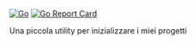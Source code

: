 [![Go](https://img.shields.io/badge/go-%2300ADD8.svg?&logo=go&logoColor=white)](https://go.dev)
[![Go Report Card](https://goreportcard.com/badge/github.com/MrRainbow0704/StartNewProject?style=round-square)](https://goreportcard.com/report/github.com/MrRainbow0704/StartNewProject)


Una piccola utility per inizializzare i miei progetti